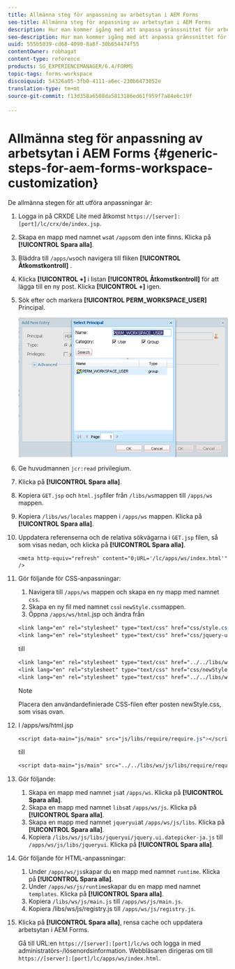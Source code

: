 ```yaml
---
title: Allmänna steg för anpassning av arbetsytan i AEM Forms
seo-title: Allmänna steg för anpassning av arbetsytan i AEM Forms
description: Hur man kommer igång med att anpassa gränssnittet för arbetsytan i AEM Forms.
seo-description: Hur man kommer igång med att anpassa gränssnittet för arbetsytan i AEM Forms.
uuid: 555b5039-cd68-4090-8a8f-30b654474f55
contentOwner: robhagat
content-type: reference
products: SG_EXPERIENCEMANAGER/6.4/FORMS
topic-tags: forms-workspace
discoiquuid: 54326a05-3fb0-4111-a6ec-230b6473052e
translation-type: tm+mt
source-git-commit: f13d358a6508da5813186ed61f959f7a84e6c19f

---
```



# Allmänna steg för anpassning av arbetsytan i AEM Forms {#generic-steps-for-aem-forms-workspace-customization}

De allmänna stegen för att utföra anpassningar är:

1. Logga in på CRXDE Lite med åtkomst `https://[server]:[port]/lc/crx/de/index.jsp`.
1. Skapa en mapp med namnet `ws`at `/apps`om den inte finns. Klicka på **[!UICONTROL Spara alla]**.
1. Bläddra till `/apps/ws`och navigera till fliken **[!UICONTROL Åtkomstkontroll]** .
1. Klicka **[!UICONTROL +]** i listan **[!UICONTROL Åtkomstkontroll]** för att lägga till en ny post. Klicka **[!UICONTROL +]** igen.
1. Sök efter och markera **[!UICONTROL PERM_WORKSPACE_USER]** Principal.

   ![Välj PERM_WORKSPACE_USER som en del av de allmänna stegen för att anpassa HTML-arbetsytan](assets/perm_workspace_user.png)

1. Ge huvudmannen `jcr:read` privilegium.
1. Klicka på **[!UICONTROL Spara alla]**.
1. Kopiera `GET.jsp` och `html.jsp`filer från `/libs/ws`mappen till `/apps/ws` mappen.
1. Kopiera `/libs/ws/locales` mappen i `/apps/ws` mappen. Klicka på **[!UICONTROL Spara alla]**.
1. Uppdatera referenserna och de relativa sökvägarna i `GET.jsp` filen, så som visas nedan, och klicka på **[!UICONTROL Spara alla]**.

   ```
   <meta http-equiv="refresh" content="0;URL='/lc/apps/ws/index.html'" />
   ```

1. Gör följande för CSS-anpassningar:

   1. Navigera till `/apps/ws` mappen och skapa en ny mapp med namnet `css`.
   1. Skapa en ny fil med namnet `css`i `newStyle.css`mappen.
   1. Öppna `/apps/ws/html`.jsp och ändra från

   ```css
   <link lang="en" rel="stylesheet" type="text/css" href="css/style.css" />
   <link lang="en" rel="stylesheet" type="text/css" href="css/jquery-ui.css"/>
   ```

   till

   ```css
   <link lang="en" rel="stylesheet" type="text/css" href="../../libs/ws/css/style.css" />
   <link lang="en" rel="stylesheet" type="text/css" href="css/newStyle.css" />
   <link lang="en" rel="stylesheet" type="text/css" href="../../libs/ws/css/jquery-ui.css"/>
   ```

   >[!NOTE]
   >
   >Placera den användardefinierade CSS-filen efter posten newStyle.css, som visas ovan.

1. I /apps/ws/html.jsp

   ```css
   <script data-main="js/main" src="js/libs/require/require.js"></script>
   ```

   till

   ```css
   <script data-main="js/main" src="../../libs/ws/js/libs/require/require.js"></script>
   ```

1. Gör följande:

   1. Skapa en mapp med namnet `js`at `/apps/ws`. Klicka på **[!UICONTROL Spara alla]**.
   1. Skapa en mapp med namnet `libs`at `/apps/ws/js`. Klicka på **[!UICONTROL Spara alla]**.
   1. Skapa en mapp med namnet `jqueryui`at `/apps/ws/js/libs`. Klicka på **[!UICONTROL Spara alla]**.
   1. Kopiera `/libs/ws/js/libs/jqueryui/jquery.ui.datepicker-ja.js` till `/apps/ws/js/libs/jqueryui`. Klicka på **[!UICONTROL Spara alla]**.

1. Gör följande för HTML-anpassningar:

   1. Under `/apps/ws/js`skapar du en mapp med namnet `runtime`. Klicka på **[!UICONTROL Spara alla]**.
   1. Under `/apps/ws/js/runtime`skapar du en mapp med namnet `templates`. Klicka på **[!UICONTROL Spara alla]**.
   1. Kopiera `/libs/ws/js/main.js` till `/apps/ws/js/main.js`.
   1. Kopiera /libs/ws/js/registry.js till `/apps/ws/js/registry.js`.

1. Klicka på **[!UICONTROL Spara alla]**, rensa cache och uppdatera arbetsytan i AEM Forms.

   Gå till URL:en `https://[server]:[port]/lc/ws` och logga in med administratörs-/lösenordsinformation. Webbläsaren dirigeras om till `https://[server]:[port]/lc/apps/ws/index.html`.


